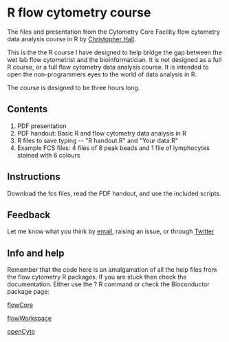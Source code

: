 # R flow cytometry course
The files and presentation from the Cytometry Core Facility flow cytometry data analysis course in R by [Christopher Hall](https://github.com/hally166).

This is the the R course I have designed to help bridge the gap between the wet lab flow cytometrist and the bioinformatician.  It is not designed as a full R course, or a full flow cytometry data analysis course.  It is intended to open the non-programmers eyes to the world of data analysis in R.

The course is designed to be three hours long.

## Contents
1. PDF presentation
2. PDF handout: Basic R and flow cytometry data analysis in R
3. R files to save typing -- "R handout.R" and "Your data.R"
4. Example FCS files: 4 files of 8 peak beads and 1 file of lymphocytes stained with 6 colours

## Instructions
Download the fcs files, read the PDF handout, and use the included scripts. 

## Feedback

Let me know what you think by [email](mailto:christopher.hall@sanger.ac.uk), raising an issue, or through [Twitter](https://twitter.com/SangerCytometry)

## Info and help
Remember that the code here is an amalgamation of all the help files from the flow cytometry R packages.  If you are stuck then check the documentation. Either use the ? R command or check the Bioconductor package page:

[flowCore](http://bioconductor.org/packages/release/bioc/html/flowCore.html)

[flowWorkspace](https://bioconductor.org/packages/release/bioc/html/flowWorkspace.html)

[openCyto](https://www.bioconductor.org/packages/release/bioc/html/openCyto.html)

